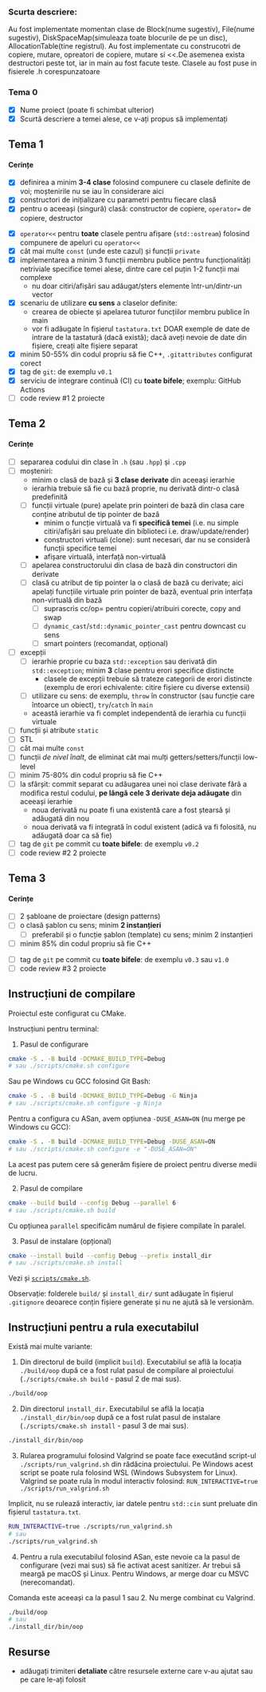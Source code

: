 ### Scurta descriere: 

Au fost implementate momentan clase de Block(nume sugestiv), File(nume sugestiv),
DiskSpaceMap(simuleaza toate blocurile de pe un disc), AllocationTable(tine registrul). Au fost implementate cu construcotri de copiere,
mutare, opreatori de copiere, mutare si <<.De asemenea exista destructori peste tot, iar in main au fost facute teste.
Clasele au fost puse in fisierele .h corespunzatoare
### Tema 0

- [X] Nume proiect (poate fi schimbat ulterior)
- [X] Scurtă descriere a temei alese, ce v-ați propus să implementați

## Tema 1

#### Cerințe
- [X] definirea a minim **3-4 clase** folosind compunere cu clasele definite de voi; moștenirile nu se iau în considerare aici
- [X] constructori de inițializare cu parametri pentru fiecare clasă
- [X] pentru o aceeași (singură) clasă: constructor de copiere, `operator=` de copiere, destructor
<!-- - [X] pentru o altă clasă: constructor de mutare, `operator=` de mutare, destructor -->
<!-- - [X] pentru o altă clasă: toate cele 5 funcții membru speciale -->
- [X] `operator<<` pentru **toate** clasele pentru afișare (`std::ostream`) folosind compunere de apeluri cu `operator<<`
- [X] cât mai multe `const` (unde este cazul) și funcții `private`
- [X] implementarea a minim 3 funcții membru publice pentru funcționalități netriviale specifice temei alese, dintre care cel puțin 1-2 funcții mai complexe
  - nu doar citiri/afișări sau adăugat/șters elemente într-un/dintr-un vector
- [X] scenariu de utilizare **cu sens** a claselor definite:
  - crearea de obiecte și apelarea tuturor funcțiilor membru publice în main
  - vor fi adăugate în fișierul `tastatura.txt` DOAR exemple de date de intrare de la tastatură (dacă există); dacă aveți nevoie de date din fișiere, creați alte fișiere separat
- [X] minim 50-55% din codul propriu să fie C++, `.gitattributes` configurat corect
- [X] tag de `git`: de exemplu `v0.1`
- [X] serviciu de integrare continuă (CI) cu **toate bifele**; exemplu: GitHub Actions
- [ ] code review #1 2 proiecte

## Tema 2

#### Cerințe
- [ ] separarea codului din clase în `.h` (sau `.hpp`) și `.cpp`
- [ ] moșteniri:
  - minim o clasă de bază și **3 clase derivate** din aceeași ierarhie
  - ierarhia trebuie să fie cu bază proprie, nu derivată dintr-o clasă predefinită
  - [ ] funcții virtuale (pure) apelate prin pointeri de bază din clasa care conține atributul de tip pointer de bază
    - minim o funcție virtuală va fi **specifică temei** (i.e. nu simple citiri/afișări sau preluate din biblioteci i.e. draw/update/render)
    - constructori virtuali (clone): sunt necesari, dar nu se consideră funcții specifice temei
    - afișare virtuală, interfață non-virtuală
  - [ ] apelarea constructorului din clasa de bază din constructori din derivate
  - [ ] clasă cu atribut de tip pointer la o clasă de bază cu derivate; aici apelați funcțiile virtuale prin pointer de bază, eventual prin interfața non-virtuală din bază
    - [ ] suprascris cc/op= pentru copieri/atribuiri corecte, copy and swap
    - [ ] `dynamic_cast`/`std::dynamic_pointer_cast` pentru downcast cu sens
    - [ ] smart pointers (recomandat, opțional)
- [ ] excepții
  - [ ] ierarhie proprie cu baza `std::exception` sau derivată din `std::exception`; minim **3** clase pentru erori specifice distincte
    - clasele de excepții trebuie să trateze categorii de erori distincte (exemplu de erori echivalente: citire fișiere cu diverse extensii)
  - [ ] utilizare cu sens: de exemplu, `throw` în constructor (sau funcție care întoarce un obiect), `try`/`catch` în `main`
  - această ierarhie va fi complet independentă de ierarhia cu funcții virtuale
- [ ] funcții și atribute `static`
- [ ] STL
- [ ] cât mai multe `const`
- [ ] funcții *de nivel înalt*, de eliminat cât mai mulți getters/setters/funcții low-level
- [ ] minim 75-80% din codul propriu să fie C++
- [ ] la sfârșit: commit separat cu adăugarea unei noi clase derivate fără a modifica restul codului, **pe lângă cele 3 derivate deja adăugate** din aceeași ierarhie
  - noua derivată nu poate fi una existentă care a fost ștearsă și adăugată din nou
  - noua derivată va fi integrată în codul existent (adică va fi folosită, nu adăugată doar ca să fie)
- [ ] tag de `git` pe commit cu **toate bifele**: de exemplu `v0.2`
- [ ] code review #2 2 proiecte

## Tema 3

#### Cerințe
- [ ] 2 șabloane de proiectare (design patterns)
- [ ] o clasă șablon cu sens; minim **2 instanțieri**
  - [ ] preferabil și o funcție șablon (template) cu sens; minim 2 instanțieri
- [ ] minim 85% din codul propriu să fie C++
<!-- - [ ] o specializare pe funcție/clasă șablon -->
- [ ] tag de `git` pe commit cu **toate bifele**: de exemplu `v0.3` sau `v1.0`
- [ ] code review #3 2 proiecte

## Instrucțiuni de compilare

Proiectul este configurat cu CMake.

Instrucțiuni pentru terminal:

1. Pasul de configurare
```sh
cmake -S . -B build -DCMAKE_BUILD_TYPE=Debug
# sau ./scripts/cmake.sh configure
```

Sau pe Windows cu GCC folosind Git Bash:
```sh
cmake -S . -B build -DCMAKE_BUILD_TYPE=Debug -G Ninja
# sau ./scripts/cmake.sh configure -g Ninja
```

Pentru a configura cu ASan, avem opțiunea `-DUSE_ASAN=ON` (nu merge pe Windows cu GCC):
```sh
cmake -S . -B build -DCMAKE_BUILD_TYPE=Debug -DUSE_ASAN=ON
# sau ./scripts/cmake.sh configure -e "-DUSE_ASAN=ON"
```


La acest pas putem cere să generăm fișiere de proiect pentru diverse medii de lucru.


2. Pasul de compilare
```sh
cmake --build build --config Debug --parallel 6
# sau ./scripts/cmake.sh build
```

Cu opțiunea `parallel` specificăm numărul de fișiere compilate în paralel.


3. Pasul de instalare (opțional)
```sh
cmake --install build --config Debug --prefix install_dir
# sau ./scripts/cmake.sh install
```

Vezi și [`scripts/cmake.sh`](scripts/cmake.sh).

Observație: folderele `build/` și `install_dir/` sunt adăugate în fișierul `.gitignore` deoarece
conțin fișiere generate și nu ne ajută să le versionăm.


## Instrucțiuni pentru a rula executabilul

Există mai multe variante:

1. Din directorul de build (implicit `build`). Executabilul se află la locația `./build/oop` după ce a fost rulat pasul de compilare al proiectului (`./scripts/cmake.sh build` - pasul 2 de mai sus).

```sh
./build/oop
```

2. Din directorul `install_dir`. Executabilul se află la locația `./install_dir/bin/oop` după ce a fost rulat pasul de instalare (`./scripts/cmake.sh install` - pasul 3 de mai sus).

```sh
./install_dir/bin/oop
```

3. Rularea programului folosind Valgrind se poate face executând script-ul `./scripts/run_valgrind.sh` din rădăcina proiectului. Pe Windows acest script se poate rula folosind WSL (Windows Subsystem for Linux). Valgrind se poate rula în modul interactiv folosind: `RUN_INTERACTIVE=true ./scripts/run_valgrind.sh`

Implicit, nu se rulează interactiv, iar datele pentru `std::cin` sunt preluate din fișierul `tastatura.txt`.

```sh
RUN_INTERACTIVE=true ./scripts/run_valgrind.sh
# sau
./scripts/run_valgrind.sh
```

4. Pentru a rula executabilul folosind ASan, este nevoie ca la pasul de configurare (vezi mai sus) să fie activat acest sanitizer. Ar trebui să meargă pe macOS și Linux. Pentru Windows, ar merge doar cu MSVC (nerecomandat).

Comanda este aceeași ca la pasul 1 sau 2. Nu merge combinat cu Valgrind.

```sh
./build/oop
# sau
./install_dir/bin/oop
```

## Resurse

- adăugați trimiteri **detaliate** către resursele externe care v-au ajutat sau pe care le-ați folosit
